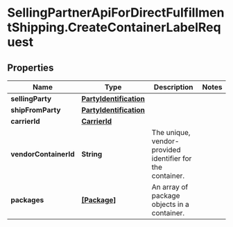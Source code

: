 # SellingPartnerApiForDirectFulfillmentShipping.CreateContainerLabelRequest

## Properties

Name | Type | Description | Notes
------------ | ------------- | ------------- | -------------
**sellingParty** | [**PartyIdentification**](PartyIdentification.md) |  | 
**shipFromParty** | [**PartyIdentification**](PartyIdentification.md) |  | 
**carrierId** | [**CarrierId**](CarrierId.md) |  | 
**vendorContainerId** | **String** | The unique, vendor-provided identifier for the container. | 
**packages** | [**[Package]**](Package.md) | An array of package objects in a container. | 


